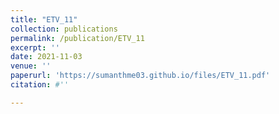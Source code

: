 ```yaml
---
title: "ETV_11"
collection: publications
permalink: /publication/ETV_11
excerpt: ''
date: 2021-11-03
venue: ''
paperurl: 'https://sumanthme03.github.io/files/ETV_11.pdf'
citation: #''

---
```


[Download paper here]: (https://sumanthme03.github.io/files/ETV_11.pdf)






